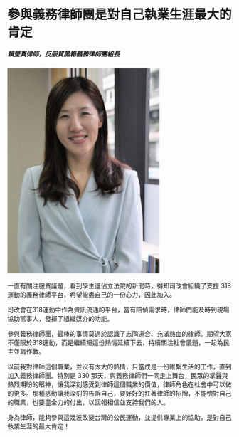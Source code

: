# 參與義務律師團是對自己執業生涯最大的肯定

##### 賴瑩真律師，反服貿黑箱義務律師團組長

![賴瑩真](images/23.jpg)

一直有關注服貿議題，看到學生進佔立法院的新聞時，得知司改會組織了支援 318 運動的義務律師平台，希望能盡自己的一份心力，因此加入。

司改會在318運動中作為資訊流通的平台，當有陪偵需求時，律師們能及時到現場協助當事人，發揮了組織媒介的功能。

參與義務律師團，最棒的事情莫過於認識了志同道合、充滿熱血的律師。期望大家不僅限於318運動，而是繼續把這份熱情延續下去，持續關注社會議題，一起為民主並肩作戰。

以前我對律師這個職業，並沒有太大的熱情，只當成是一份維繫生活的工作，直到加入義務律師團。特別是 330 那天，與義務律師們一同走上舞台，民眾的掌聲與熱烈期盼的眼神，讓我深刻感受到律師這個職業的價值，律師角色在社會中可以做的更多。那種感動讓我深刻的告訴自己，要好好的扛著律師的招牌，不能愧對自己的職業，也要盡全力的付出，以回報相信並支持我們的人。

身為律師，能夠參與這幾波改變台灣的公民運動，並提供專業上的協助，是對自己執業生涯的最大肯定！
